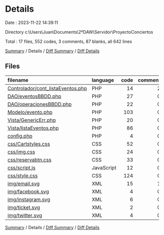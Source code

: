 # Details

Date : 2023-11-22 14:39:11

Directory c:\\Users\\Juan\\Documents\\2ºDAW\\Servidor\\ProyectoConciertos

Total : 17 files,  552 codes, 3 comments, 87 blanks, all 642 lines

[Summary](results.md) / Details / [Diff Summary](diff.md) / [Diff Details](diff-details.md)

## Files
| filename | language | code | comment | blank | total |
| :--- | :--- | ---: | ---: | ---: | ---: |
| [Controlador/cont_listaEventos.php](/Controlador/cont_listaEventos.php) | PHP | 14 | 2 | 6 | 22 |
| [DAO/eventosBBDD.php](/DAO/eventosBBDD.php) | PHP | 27 | 0 | 12 | 39 |
| [DAO/operacionesBBDD.php](/DAO/operacionesBBDD.php) | PHP | 22 | 0 | 3 | 25 |
| [Modelo/evento.php](/Modelo/evento.php) | PHP | 103 | 0 | 19 | 122 |
| [Vista/GenericErr.php](/Vista/GenericErr.php) | PHP | 20 | 0 | 0 | 20 |
| [Vista/listaEventos.php](/Vista/listaEventos.php) | PHP | 86 | 0 | 9 | 95 |
| [config.php](/config.php) | PHP | 4 | 0 | 0 | 4 |
| [css/Cartstyles.css](/css/Cartstyles.css) | CSS | 52 | 0 | 8 | 60 |
| [css/img.css](/css/img.css) | CSS | 24 | 0 | 1 | 25 |
| [css/reservabtn.css](/css/reservabtn.css) | CSS | 33 | 0 | 4 | 37 |
| [css/script.js](/css/script.js) | JavaScript | 12 | 0 | 5 | 17 |
| [css/style.css](/css/style.css) | CSS | 124 | 0 | 17 | 141 |
| [img/email.svg](/img/email.svg) | XML | 15 | 1 | 3 | 19 |
| [img/facebook.svg](/img/facebook.svg) | XML | 4 | 0 | 0 | 4 |
| [img/instagram.svg](/img/instagram.svg) | XML | 6 | 0 | 0 | 6 |
| [img/ticket.svg](/img/ticket.svg) | XML | 2 | 0 | 0 | 2 |
| [img/twitter.svg](/img/twitter.svg) | XML | 4 | 0 | 0 | 4 |

[Summary](results.md) / Details / [Diff Summary](diff.md) / [Diff Details](diff-details.md)